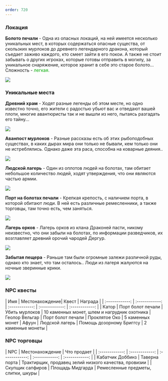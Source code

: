 ```yaml
---
order: 720
---
```


### Локация

**Болото печали** - Одна из опасных локаций, на ней имеется несколько уникальных мест, в которых содержаться опасные существа, от скользких мурлоков до древнего легендарного дракона, который съедает заживо каждого, кто смеет зайти в его покои. А также не стоит забывать о других игроках, которые готовы отправить в могилу, за уникальное снаряжение, которое хранит в себе это старое болото...
Сложность - <span style="color:rgb(0, 170, 0)">легкая.

![](https://i.imgur.com/fblwCjd.png)

### Уникальные места
**Древний храм** - Ходят разные легенды об этом месте, но одно известно точно, его жители с радостью убьют вас и отведают вашей плоти, многие авантюристы так и не вышли из него, пытаясь разгадать его тайну...

![](https://i.imgur.com/4sz2raK.png)

**Аванпост мурлоков** - Разные рассказы есть об этих рыбоподобных существах, в каких дырах мира они только не бывали, кем только они не истреблялись. Однако даже эта раса, способна на коварные деяния..

![](https://i.imgur.com/VySR4st.png)

**Людской лагерь** - Один из оплотов людей на болотах, там обитает небольшое количество людей, ходят утверждения, что они являются частью армии.

![](https://i.imgur.com/IOQcQtw.png)

**Порт на болотах печали** - Крепкая крепость, с наличием порта, в которой обитают люди. В ней есть различные ремесленники, а также торговцы, там точно есть, чем заняться.

![](https://i.imgur.com/ozy3lzv.png)

**Лагерь орков** - Лагерь орков из клана Драконей пасти, никому неизвестно, что они забыли на болотах, по информации разведчиков, их возглавляет древний орочий чародей Дергур.

![](https://i.imgur.com/EbZW5KD.png)

**Забытая пещера** - Раньше там были огромные залежи различной руды, однако кто знает, что там осталось.. Люди из лагеря жалуются на ночные зверинные крики.

![](https://i.imgur.com/WcqBdIF.png)

### NPC квесты

| Имя | Местонахождение| Квест | Награда |
| :------------: | :------------: | :------------: | :------------: | :------------: |
| Катор | Порт болот печали | Убить мурлоков | 10 каменных монет, шлем и нагрудник охотника
| Геолор Вельгар | Порт болот печали | Проклятое Око | 5 каменных монет
| Афуун | Людской лагерь | Помощь дозорному Бриггсу | 2 каменные монеты |



### NPC торговцы
| NPC | Местонахождение | Что продает |
| :------------: | :------------: | :------------: | :------------: | :------------: |
| Кабатчик Доббинз | Таверна порта | Трактирщик, продавец зелий низкого качества, провизии |
| Скупщик сапфиров | Площадь Мидгарда | Ремесленные предметы, слитки, шкуры |
